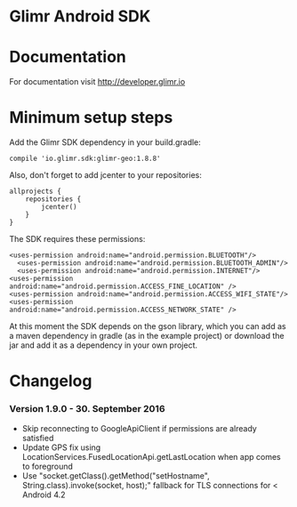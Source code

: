 Glimr Android SDK
==============

Documentation
============

For documentation visit http://developer.glimr.io

Minimum setup steps
============

Add the Glimr SDK dependency in your build.gradle:

    compile 'io.glimr.sdk:glimr-geo:1.8.8'

Also, don't forget to add jcenter to your repositories:

    allprojects {
        repositories {
            jcenter()
        }
    }

The SDK requires these permissions:
	
  	<uses-permission android:name="android.permission.BLUETOOTH"/>
	  <uses-permission android:name="android.permission.BLUETOOTH_ADMIN"/>
	  <uses-permission android:name="android.permission.INTERNET"/>
    <uses-permission android:name="android.permission.ACCESS_FINE_LOCATION" />
    <uses-permission android:name="android.permission.ACCESS_WIFI_STATE"/>
    <uses-permission android:name="android.permission.ACCESS_NETWORK_STATE" />

At this moment the SDK depends on the gson library, which you can add as a maven 
dependency in gradle (as in the example project) or download the jar and add it as a dependency 
in your own project.

Changelog
==========================

### Version 1.9.0 - 30. September 2016

* Skip reconnecting to GoogleApiClient if permissions are already satisfied
* Update GPS fix using LocationServices.FusedLocationApi.getLastLocation when app comes to foreground
* Use "socket.getClass().getMethod("setHostname", String.class).invoke(socket, host);" fallback for TLS connections for < Android 4.2

